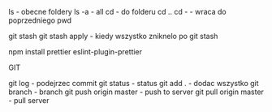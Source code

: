 ls - obecne foldery
ls -a - all
cd - do folderu
cd ..
cd - - wraca do poprzedniego
pwd

git stash
git stash apply - kiedy wszystko zniknelo po git stash

npm install prettier eslint-plugin-prettier

GIT

git log - podejrzec commit
git status - status
git add . - dodac wszystko
git branch - branch
git push origin master - push to server
git pull origin master - pull server